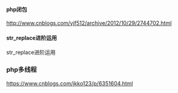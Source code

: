 #### php闭包
http://www.cnblogs.com/yjf512/archive/2012/10/29/2744702.html
#### str_replace进阶运用
str_replace进阶运用
### php多线程
https://www.cnblogs.com/jkko123/p/6351604.html